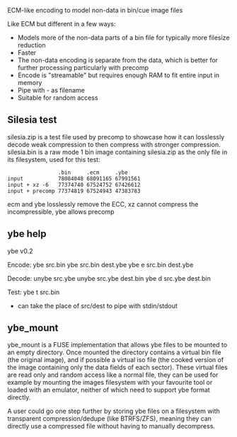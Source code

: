 ECM-like encoding to model non-data in bin/cue image files

Like ECM but different in a few ways:

* Models more of the non-data parts of a bin file for typically more filesize reduction
* Faster
* The non-data encoding is separate from the data, which is better for further processing particularly with precomp
* Encode is "streamable" but requires enough RAM to fit entire input in memory
* Pipe with - as filename
* Suitable for random access

## Silesia test

silesia.zip is a test file used by precomp to showcase how it can losslessly decode weak compression to then compress with stronger compression. silesia.bin is a raw mode 1 bin image containing silesia.zip as the only file in its filesystem, used for this test:

```
                .bin     .ecm     .ybe
input           78084048 68091165 67991561
input + xz -6   77374740 67524752 67426612
input + precomp 77374819 67524943 47383783
```

ecm and ybe losslessly remove the ECC, xz cannot compress the incompressible, ybe allows precomp 

## ybe help

ybe v0.2

Encode:
 ybe src.bin
 ybe src.bin dest.ybe
 ybe e src.bin dest.ybe

Decode:
 unybe src.ybe
 unybe src.ybe dest.bin
 ybe d src.ybe dest.bin

Test:
 ybe t src.bin

- can take the place of src/dest to pipe with stdin/stdout

## ybe_mount

ybe_mount is a FUSE implementation that allows ybe files to be mounted to an empty directory. Once mounted the directory contains a virtual bin file (the original image), and if possible a virtual iso file (the cooked version of the image containing only the data fields of each sector). These virtual files are read only and random access like a normal file, they can be used for example by mounting the images filesystem with your favourite tool or loaded with an emulator, neither of which need to support ybe format directly.

A user could go one step further by storing ybe files on a filesystem with transparent compression/dedupe (like BTRFS/ZFS), meaning they can directly use a compressed file without having to manually decompress.
